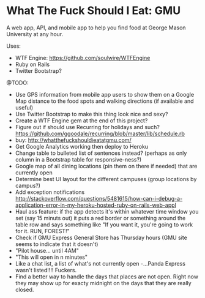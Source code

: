 What The Fuck Should I Eat: GMU
========================

A web app, API, and mobile app to help you find food at George Mason University at any hour.

Uses:
- WTF Engine: https://github.com/soulwire/WTFEngine
- Ruby on Rails
- Twitter Bootstrap?

@TODO:
- Use GPS information from mobile app users to show them on a Google Map distance to the food spots and walking directions (if available and useful)
- Use Twitter Bootstrap to make this thing look nice and sexy?
- Create a WTF Engine gem at the end of this project?
- Figure out if should use Recurring for holidays and such? https://github.com/ggoodale/recurring/blob/master/lib/schedule.rb
- buy: http://whatthefuckshouldieatatgmu.com/
- Get Google Analytics working then deploy to Heroku
- Change table to bulleted list of sentences instead? (perhaps as only column in a Bootstrap table for responsive-ness?)
- Google map of all dining locations (pin them on there if needed) that are currently open
- Determine best UI layout for the different campuses (group locations by campus?)
- Add exception notifications http://stackoverflow.com/questions/5481615/how-can-i-debug-a-application-error-in-my-heroku-hosted-ruby-on-rails-web-appl
- Haul ass feature: if the app detects it's within whatever time window you set (say 15 minuts out) it puts a red border or something around the table row and says something like "If you want it, you're going to work for it. RUN, FOREST!"
- Check if GMU Express General Store has Thursday hours (GMU site seems to indicate that it doesn't)
- "Pilot house... until 4AM"
- "This will open in n minutes"
- Like a chat list, a list of what's not currently open
-...Panda Express wasn't listed!!!! Fuckers.
- Find a better way to handle the days that places are not open. Right now they may show up for exacty midnight on the days that they are really closed.